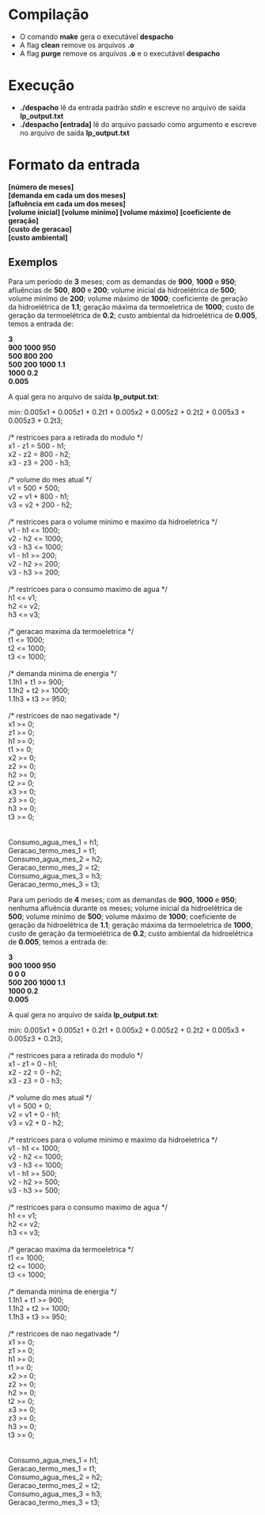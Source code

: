 # Compilação

- O comando **make** gera o executável **despacho**
- A flag **clean** remove os arquivos **.o**
- A flag **purge** remove os arquivos **.o** e o executável **despacho**

# Execução

- **./despacho** lê da entrada padrão *stdin* e escreve no arquivo de saída **lp_output.txt**
- **./despacho [entrada]** lê do arquivo passado como argumento e escreve no arquivo de saída **lp_output.txt**

# Formato da entrada

**[número de meses]** <br>
**[demanda em cada um dos meses]** <br>
**[afluência em cada um dos meses]**  <br>
**[volume inicial] [volume minímo] [volume máximo] [coeficiente de geração]**<br>
**[custo de geracao]** <br>
**[custo ambiental]** <br>

## Exemplos

Para um período de **3** meses; com as demandas de **900**, **1000** e **950**; afluências de **500**, **800** e **200**; volume inicial da hidroelétrica de **500**; volume minímo de **200**; volume máximo de **1000**; coeficiente de geração da hidroelétrica de **1.1**; geração máxima da termoeletrica de **1000**; custo de geração da termoelétrica de **0.2**; custo ambiental da hidroelétrica de **0.005**, temos a entrada de:

**3 <br>
900 1000 950 <br>
500 800 200 <br>
500 200 1000 1.1 <br>
1000 0.2 <br>
0.005 <br>**

A qual gera no arquivo de saída **lp_output.txt**:

<div>
min: 0.005x1 + 0.005z1 + 0.2t1 + 0.005x2 + 0.005z2 + 0.2t2 + 0.005x3 + 0.005z3 + 0.2t3;<br>
<br>
/* restricoes para a retirada do modulo */ <br>
x1 - z1 = 500 - h1;<br>
x2 - z2 = 800 - h2;<br>
x3 - z3 = 200 - h3;<br>
<br>
/* volume do mes atual */<br>
v1 = 500 + 500;<br>
v2 = v1 + 800 - h1;<br>
v3 = v2 + 200 - h2;<br>
<br>
/* restricoes para o volume minimo e maximo da hidroeletrica */<br>
v1 - h1 <= 1000;<br>
v2 - h2 <= 1000;<br>
v3 - h3 <= 1000;<br>
v1 - h1 >= 200;<br>
v2 - h2 >= 200;<br>
v3 - h3 >= 200;<br>
<br>
/* restricoes para o consumo maximo de agua */<br>
h1 <= v1;<br>
h2 <= v2;<br>
h3 <= v3;<br>
<br>
/* geracao maxima da termoeletrica */<br>
t1 <= 1000;<br>
t2 <= 1000;<br>
t3 <= 1000;<br>
<br>
/* demanda minima de energia */<br>
1.1h1 + t1 >= 900;<br>
1.1h2 + t2 >= 1000;<br>
1.1h3 + t3 >= 950;<br>
<br>
/* restricoes de nao negativade */<br>
x1 >= 0;<br>
z1 >= 0;<br>
h1 >= 0;<br>
t1 >= 0;<br>
x2 >= 0;<br>
z2 >= 0;<br>
h2 >= 0;<br>
t2 >= 0;<br>
x3 >= 0;<br>
z3 >= 0;<br>
h3 >= 0;<br>
t3 >= 0;<br>
<br>
<br>
Consumo_agua_mes_1 = h1;<br>
Geracao_termo_mes_1 = t1;<br>
Consumo_agua_mes_2 = h2;<br>
Geracao_termo_mes_2 = t2;<br>
Consumo_agua_mes_3 = h3;<br>
Geracao_termo_mes_3 = t3; <br>
<div>


Para um período de **4** meses; com as demandas de **900**, **1000** e **950**; nenhuma afluência durante os meses; volume inicial da hidroelétrica de **500**; volume minímo de **500**; volume máximo de **1000**; coeficiente de geração da hidroelétrica de **1.1**; geração máxima da termoeletrica de **1000**; custo de geração da termoelétrica de **0.2**; custo ambiental da hidroelétrica de **0.005**, temos a entrada de:

**3 <br>
900 1000 950 <br>
0 0 0 <br>
500 200 1000 1.1 <br>
1000 0.2 <br>
0.005 <br>**

A qual gera no arquivo de saída **lp_output.txt**:

<div>
min: 0.005x1 + 0.005z1 + 0.2t1 + 0.005x2 + 0.005z2 + 0.2t2 + 0.005x3 + 0.005z3 + 0.2t3;<br>
<br>
/* restricoes para a retirada do modulo */<br>
x1 - z1 = 0 - h1;<br>
x2 - z2 = 0 - h2;<br>
x3 - z3 = 0 - h3;<br>
<br>
/* volume do mes atual */<br>
v1 = 500 + 0;<br>
v2 = v1 + 0 - h1;<br>
v3 = v2 + 0 - h2;<br>
<br>
/* restricoes para o volume minimo e maximo da hidroeletrica */<br>
v1 - h1 <= 1000;<br>
v2 - h2 <= 1000;<br>
v3 - h3 <= 1000;<br>
v1 - h1 >= 500;<br>
v2 - h2 >= 500;<br>
v3 - h3 >= 500;<br>
<br>
/* restricoes para o consumo maximo de agua */<br>
h1 <= v1;<br>
h2 <= v2;<br>
h3 <= v3;<br>
<br>
/* geracao maxima da termoeletrica */<br>
t1 <= 1000;<br>
t2 <= 1000;<br>
t3 <= 1000;<br>
<br>
/* demanda minima de energia */<br>
1.1h1 + t1 >= 900;<br>
1.1h2 + t2 >= 1000;<br>
1.1h3 + t3 >= 950;<br>
<br>
/* restricoes de nao negativade */<br>
x1 >= 0;<br>
z1 >= 0;<br>
h1 >= 0;<br>
t1 >= 0;<br>
x2 >= 0;<br>
z2 >= 0;<br>
h2 >= 0;<br>
t2 >= 0;<br>
x3 >= 0;<br>
z3 >= 0;<br>
h3 >= 0;<br>
t3 >= 0;<br>
<br>
<br>
Consumo_agua_mes_1 = h1;<br>
Geracao_termo_mes_1 = t1;<br>
Consumo_agua_mes_2 = h2;<br>
Geracao_termo_mes_2 = t2;<br>
Consumo_agua_mes_3 = h3;<br>
Geracao_termo_mes_3 = t3;<br>
<div>